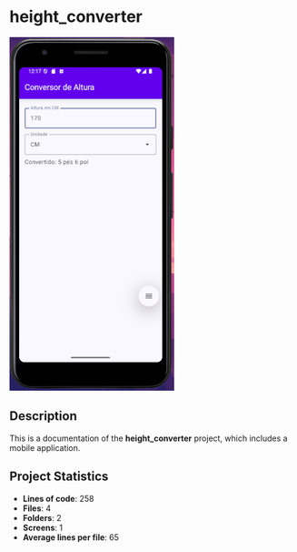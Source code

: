 # height_converter

![Home Screen](https://raw.githubusercontent.com/gheysiell/images/main/height_converter_screen.png)

## Description

This is a documentation of the **height_converter** project, which includes a mobile application.

## Project Statistics

- **Lines of code**: 258
- **Files**: 4
- **Folders**: 2
- **Screens**: 1
- **Average lines per file**: 65